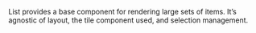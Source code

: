 List provides a base component for rendering large sets of items. It’s agnostic of layout, the tile component used, and selection management.  

